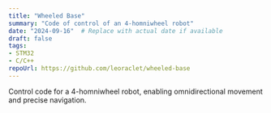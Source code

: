 ```yaml
---
title: "Wheeled Base"
summary: "Code of control of an 4-homniwheel robot"
date: "2024-09-16"  # Replace with actual date if available
draft: false
tags:
- STM32
- C/C++
repoUrl: https://github.com/leoraclet/wheeled-base
---
```

Control code for a 4-homniwheel robot, enabling omnidirectional movement and precise navigation.
